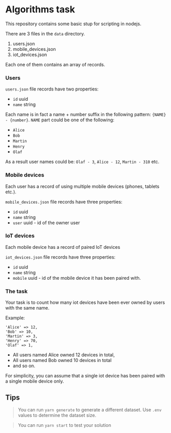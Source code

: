 # Algorithms task

This repository contains some basic stup for scripting in nodejs.

There are 3 files in the `data` directory.
1. users.json
2. mobile_devices.json
3. iot_devices.json

Each one of them contains an array of records.

### Users
`users.json` file records have two properties:
- `id` uuid
- `name` string

Each name is in fact a name + number suffix in the following pattern: `{NAME} - {number}`.
`NAME` part could be one of the following:
- `Alice`
- `Bob`
- `Martin`
- `Henry`
- `Olaf`

As a result user names could be: `Olaf - 3`, `Alice - 12`, `Martin - 310` etc.

### Mobile devices

Each user has a record of using multiple mobile devices (phones, tablets etc.).

`mobile_devices.json` file records have three properties:

- `id` uuid
- `name` string
- `user` uuid - id of the owner user

### IoT devices

Each mobile device has a record of paired IoT devices

`iot_devices.json` file records have three properties:

- `id` uuid
- `name` string
- `mobile` uuid - id of the mobile device it has been paired with.

### The task

Your task is to count how many iot devices have been ever owned by users with the same name.

Example:
```
'Alice' => 12,
'Bob' => 10,
'Martin' => 3,
'Henry' => 70,
'Olaf' => 1,
```

- All users named Alice owned 12 devices in total,
- All users named Bob owned 10 devices in total
- and so on.

For simplicity, you can assume that a single iot device has been paired with a single mobile device only.

## Tips

> You can run `yarn generate` to generate a different dataset. Use `.env` values to determine the dataset size.

> You can run `yarn start` to test your solution
